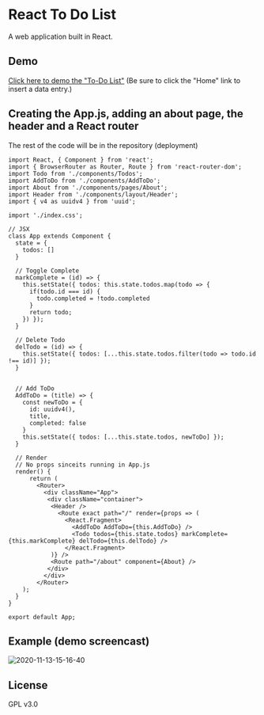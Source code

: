 # React To Do List
A web application built in React.

## Demo
[Click here to demo the "To-Do List"](https://jmathtech.github.io/React-ToDoList/)
(Be sure to click the "Home" link to insert a data entry.)


## Creating the App.js, adding an about page, the header and a React router
The rest of the code will be in the repository (deployment)
```react
import React, { Component } from 'react';
import { BrowserRouter as Router, Route } from 'react-router-dom';
import Todo from './components/Todos';
import AddToDo from './components/AddToDo';
import About from './components/pages/About';
import Header from './components/layout/Header';
import { v4 as uuidv4 } from 'uuid';

import './index.css';

// JSX
class App extends Component {
  state = {
    todos: []
  }

  // Toggle Complete
  markComplete = (id) => {
    this.setState({ todos: this.state.todos.map(todo => {
      if(todo.id === id) {
        todo.completed = !todo.completed
      }
      return todo;
    }) });
  }

  // Delete Todo
  delTodo = (id) => {
    this.setState({ todos: [...this.state.todos.filter(todo => todo.id !== id)] });
  }


  // Add ToDo
  AddToDo = (title) => {
    const newToDo = {
      id: uuidv4(),
      title,
      completed: false
    }
    this.setState({ todos: [...this.state.todos, newToDo] });
  }

  // Render
  // No props sinceits running in App.js
  render() {
      return (
        <Router>
          <div className="App">
           <div className="container">
            <Header />
              <Route exact path="/" render={props => (
                <React.Fragment>
                  <AddToDo AddToDo={this.AddToDo} />
                  <Todo todos={this.state.todos} markComplete={this.markComplete} delTodo={this.delTodo} />
                </React.Fragment>
            )} />
            <Route path="/about" component={About} />
           </div>
          </div>
        </Router>
    );
  }
}

export default App;
```

## Example (demo screencast)
![2020-11-13-15-16-40](https://user-images.githubusercontent.com/36749450/99124615-7fa6df80-25d0-11eb-89c9-64ce67e07e31.gif)

## License
GPL v3.0
